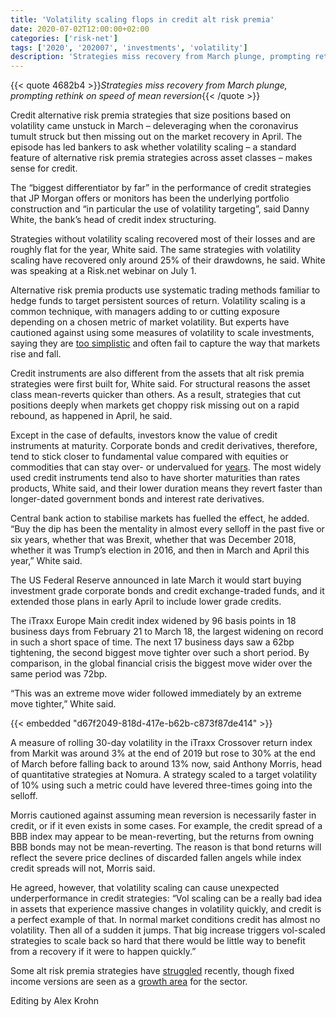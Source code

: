 ```yaml
---
title: 'Volatility scaling flops in credit alt risk premia'
date: 2020-07-02T12:00:00+02:00
categories: ['risk-net']
tags: ['2020', '202007', 'investments', 'volatility']
description: 'Strategies miss recovery from March plunge, prompting rethink on speed of mean reversion'
---
```


{{< quote 4682b4 >}}_Strategies miss recovery from March plunge, prompting rethink on speed of mean reversion_{{< /quote >}}

Credit alternative risk premia strategies that size positions based on volatility came unstuck in March – deleveraging when the coronavirus tumult struck but then missing out on the market recovery in April. The episode has led bankers to ask whether volatility scaling – a standard feature of alternative risk premia strategies across asset classes – makes sense for credit.

The “biggest differentiator by far” in the performance of credit strategies that JP Morgan offers or monitors has been the underlying portfolio construction and “in particular the use of volatility targeting”, said Danny White, the bank’s head of credit index structuring.

Strategies without volatility scaling recovered most of their losses and are roughly flat for the year, White said. The same strategies with volatility scaling have recovered only around 25% of their drawdowns, he said. White was speaking at a Risk.net webinar on July 1.

Alternative risk premia products use systematic trading methods familiar to hedge funds to target persistent sources of return. Volatility scaling is a common technique, with managers adding to or cutting exposure depending on a chosen metric of market volatility. But experts have cautioned against using some measures of volatility to scale investments, saying they are [too simplistic](https://www.risk.net/asset-management/6667656/volatility-scaling-unravels-as-market-patterns-shift) and often fail to capture the way that markets rise and fall.

Credit instruments are also different from the assets that alt risk premia strategies were first built for, White said. For structural reasons the asset class mean-reverts quicker than others. As a result, strategies that cut positions deeply when markets get choppy risk missing out on a rapid rebound, as happened in April, he said.

Except in the case of defaults, investors know the value of credit instruments at maturity. Corporate bonds and credit derivatives, therefore, tend to stick closer to fundamental value compared with equities or commodities that can stay over- or undervalued for [years](https://www.risk.net/asset-management/5460996/market-mean-reversion-takes-longer-than-expected-cfm-quants). The most widely used credit instruments tend also to have shorter maturities than rates products, White said, and their lower duration means they revert faster than longer-dated government bonds and interest rate derivatives.

Central bank action to stabilise markets has fuelled the effect, he added. “Buy the dip has been the mentality in almost every selloff in the past five or six years, whether that was Brexit, whether that was December 2018, whether it was Trump’s election in 2016, and then in March and April this year,” White said.

The US Federal Reserve announced in late March it would start buying investment grade corporate bonds and credit exchange-traded funds, and it extended those plans in early April to include lower grade credits.

The iTraxx Europe Main credit index widened by 96 basis points in 18 business days from February 21 to March 18, the largest widening on record in such a short space of time. The next 17 business days saw a 62bp tightening, the second biggest move tighter over such a short period. By comparison, in the global financial crisis the biggest move wider over the same period was 72bp.

“This was an extreme move wider followed immediately by an extreme move tighter,” White said.

{{< embedded "d67f2049-818d-417e-b62b-c873f87de414" >}}

A measure of rolling 30-day volatility in the iTraxx Crossover return index from Markit was around 3% at the end of 2019 but rose to 30% at the end of March before falling back to around 13% now, said Anthony Morris, head of quantitative strategies at Nomura. A strategy scaled to a target volatility of 10% using such a metric could have levered three-times going into the selloff.

Morris cautioned against assuming mean reversion is necessarily faster in credit, or if it even exists in some cases. For example, the credit spread of a BBB index may appear to be mean-reverting, but the returns from owning BBB bonds may not be mean-reverting. The reason is that bond returns will reflect the severe price declines of discarded fallen angels while index credit spreads will not, Morris said.

He agreed, however, that volatility scaling can cause unexpected underperformance in credit strategies: “Vol scaling can be a really bad idea in assets that experience massive changes in volatility quickly, and credit is a perfect example of that. In normal market conditions credit has almost no volatility. Then all of a sudden it jumps. That big increase triggers vol-scaled strategies to scale back so hard that there would be little way to benefit from a recovery if it were to happen quickly.”

Some alt risk premia strategies have [struggled](https://www.risk.net/investing/quant-investing/7537631/alt-risk-premia-chasing-tail-beta-again) recently, though fixed income versions are seen as a [growth area](https://www.risk.net/asset-management/6491851/banks-concoct-fixed-income-alternative-premia-20) for the sector.

Editing by Alex Krohn

